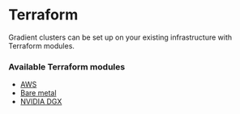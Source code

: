 # Terraform

Gradient clusters can be set up on your existing infrastructure with Terraform modules. 

### Available Terraform modules

* [AWS](install-on-aws.md)
* [Bare metal](bare-metal-vms.md)
* [NVIDIA DGX](install-nvidia-dgx.md)

